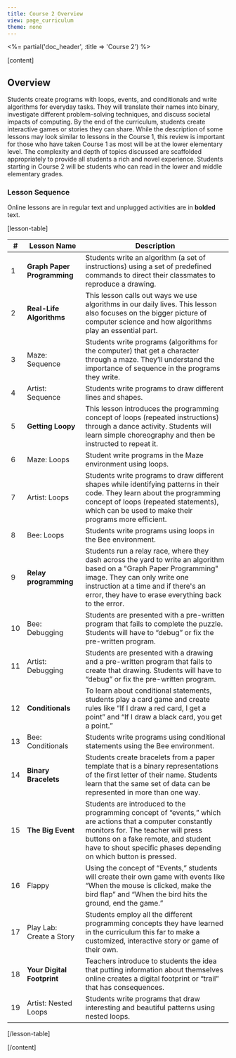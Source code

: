 ```yaml
---
title: Course 2 Overview
view: page_curriculum
theme: none
---
```


<%= partial('doc_header', :title => 'Course 2') %>

[content]
## Overview

Students create programs with loops, events, and conditionals and write algorithms for everyday tasks. They will translate their names into binary, investigate different problem-solving techniques, and discuss societal impacts of computing. By the end of the curriculum, students create interactive games or stories they can share. While the description of some lessons may look similar to lessons in the Course 1, this review is important for those who have taken Course 1 as most will be at the lower elementary level. The complexity and depth of topics discussed are scaffolded appropriately to provide all students a rich and novel experience. Students starting in Course 2 will be students who can read in the lower and middle elementary grades.

### Lesson Sequence

Online lessons are in regular text and unplugged activities are in **bolded** text.

[lesson-table]

| #  |       Lesson Name            |                                                                                                                         Description                                                                                                                         |
|----|------------------------------|-------------------------------------------------------------------------------------------------------------------------------------------------------------------------------------------------------------------------------------------------------------|
|  1 | **Graph Paper Programming**  | Students write an algorithm (a set of instructions) using a set of predefined commands to direct their classmates to reproduce a drawing.                                                                                                                   |
|  2 | **Real-Life Algorithms**     | This lesson calls out ways we use algorithms in our daily lives. This lesson also focuses on the bigger picture of computer science and how algorithms play an essential part.                                                                              |
|  3 | Maze: Sequence               | Students write programs (algorithms for the computer) that get a character through a maze. They’ll understand the importance of sequence in the programs they write.                                                                                      |
|  4 | Artist: Sequence             | Students write programs to draw different lines and shapes.                                                                                                                                                                                                 |
|  5 | **Getting Loopy**            | This lesson introduces the programming concept of loops (repeated instructions) through a dance activity. Students will learn simple choreography and then be instructed to repeat it.                                                                      |
|  6 | Maze: Loops                  | Student write programs in the Maze environment using loops.                                                                                                                                                                                                 |
|  7 | Artist: Loops                | Students write programs to draw different shapes while identifying patterns in their code. They learn about the programming concept of loops (repeated statements), which can be used to make their programs more efficient.                                |
|  8 | Bee: Loops                   | Students write programs using loops in the Bee environment.                                                                                                                                                                                                 |
|  9 | **Relay programming**        | Students run a relay race, where they dash across the yard to write an algorithm based on a "Graph Paper Programming" image. They can only write one instruction at a time and if there's an error, they have to erase everything back to the error.        |
| 10 | Bee: Debugging               | Students are presented with a pre-written program that fails to complete the puzzle. Students will have to “debug” or fix the pre-written program.                                                                                                          |
| 11 | Artist: Debugging            | Students are presented with a drawing and a pre-written program that fails to create that drawing. Students will have to “debug” or fix the pre-written program.                                                                                            |
| 12 | **Conditionals**             | To learn about conditional statements, students play a card game and create rules like “If I draw a red card, I get a point” and “If I draw a black card, you get a point.”                                                                                 |
| 13 | Bee: Conditionals            | Students write programs using conditional statements using the Bee environment.                                                                                                                                                                             |
| 14 | **Binary Bracelets**         | Students create bracelets from a paper template that is a binary representations of the first letter of their name. Students learn that the same set of data can be represented in more than one way.                                                       |
| 15 | **The Big Event**            | Students are introduced to the programming concept of “events,” which are actions that a computer constantly monitors for. The teacher will press buttons on a fake remote, and student have to shout specific phases depending on which button is pressed. |
| 16 | Flappy                       | Using the concept of “Events,” students will create their own game with events like “When the mouse is clicked, make the bird flap” and “When the bird hits the ground, end the game.”                                                                      |
| 17 | Play Lab: Create a Story     | Students employ all the different programming concepts they have learned in the curriculum this far to make a customized, interactive story or game of their own.                                                                                           |
| 18 | **Your Digital Footprint**   | Teachers introduce to students the idea that putting information about themselves online creates a digital footprint or “trail” that has consequences.                                                                                                      |
| 19 | Artist: Nested Loops            | Students write programs that draw interesting and beautiful patterns using nested loops.                                                                                                                          |



[/lesson-table]

[/content]


<link rel="stylesheet" type="text/css" href="../docs/morestyle.css"/>